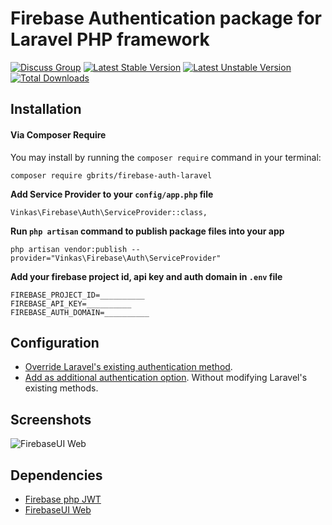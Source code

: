 # Firebase Authentication package for Laravel PHP framework

[![Discuss Group](https://img.shields.io/badge/discuss.group-vinkas-blue.svg?style=flat-square)](http://vinkas.discuss.group/c/firebase-auth-laravel)
[![Latest Stable Version](https://poser.pugx.org/vinkas/firebase-auth-laravel/v/stable.svg?format=flat-square)](https://packagist.org/packages/vinkas/firebase-auth-laravel)
[![Latest Unstable Version](https://poser.pugx.org/vinkas/firebase-auth-laravel/v/unstable.svg?format=flat-square)](https://packagist.org/packages/vinkas/firebase-auth-laravel)
[![Total Downloads](https://img.shields.io/packagist/dt/vinkas/firebase-auth-laravel.svg?style=flat-square)](https://packagist.org/packages/vinkas/firebase-auth-laravel)

## Installation

#### Via Composer Require

You may install by running the `composer require` command in your terminal:
```
composer require gbrits/firebase-auth-laravel
```

**Add Service Provider to your `config/app.php` file**

```
Vinkas\Firebase\Auth\ServiceProvider::class,
```

**Run `php artisan` command to publish package files into your app**

```
php artisan vendor:publish --provider="Vinkas\Firebase\Auth\ServiceProvider"
```

**Add your firebase project id, api key and auth domain in `.env` file**

```
FIREBASE_PROJECT_ID=__________
FIREBASE_API_KEY=__________
FIREBASE_AUTH_DOMAIN=__________
```


## Configuration

* [Override Laravel's existing authentication method](http://vinkas.discuss.group/t/Override-Laravels-existing-authentication-method/81).
* [Add as additional authentication option](http://vinkas.discuss.group/t/Add-as-additional-authentication-option/80). Without modifying Laravel's existing methods.

## Screenshots

![FirebaseUI Web](/screenshots/sign-in-providers.png)

## Dependencies

* [Firebase php JWT](https://github.com/firebase/php-jwt)
* [FirebaseUI Web](https://github.com/firebase/firebaseui-web)
